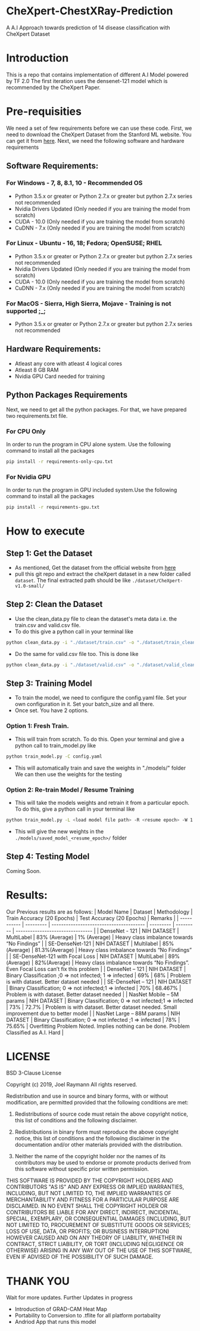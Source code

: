 # CheXpert-ChestXRay-Prediction
A A.I Approach towards prediction of 14 disease classification with CheXpert Dataset

# Introduction
This is a repo that contains implementation of different A.I Model powered by TF 2.0
The first iteration uses the densenet-121 model which is recommended by the CheXpert
Paper. 

# Pre-requisities
We need a set of few requirements before we can use these code. First, we need to download
the CheXpert Dataset from the Stanford ML website. You can get it from [here](https://stanfordmlgroup.github.io/competitions/chexpert/).
Next, we need the following software and hardware requirements
## Software Requirements:
### For Windows - 7, 8, 8.1, 10 - Recommended OS
 - Python 3.5.x or greater or Python 2.7.x or greater but python 2.7.x series not recommended
 - Nvidia Drivers Updated (Only needed if you are training the model from scratch)
 - CUDA - 10.0 (Only needed if you are training the model from scratch)
 - CuDNN - 7.x (Only needed if you are training the model from scratch)

### For Linux - Ubuntu - 16, 18; Fedora; OpenSUSE; RHEL
 - Python 3.5.x or greater or Python 2.7.x or greater but python 2.7.x series not recommended
 - Nvidia Drivers Updated (Only needed if you are training the model from scratch)
 - CUDA - 10.0 (Only needed if you are training the model from scratch)
 - CuDNN - 7.x (Only needed if you are training the model from scratch)

### For MacOS - Sierra, High Sierra, Mojave - Training is not supported ;_;
 - Python 3.5.x or greater or Python 2.7.x or greater but python 2.7.x series not recommended

## Hardware Requirements:
 - Atleast any core with atleast 4 logical cores
 - Atleast 8 GB RAM 
 - Nvidia GPU Card needed for training

## Python Packages Requirements
Next, we need to get all the python packages. For that, we have prepared two requirements.txt file.
### For CPU Only
In order to run the program in CPU alone system. Use the following command to 
install all the packages
```bash
pip install -r requirements-only-cpu.txt
```
### For Nvidia GPU
In order to run the program in GPU included system.Use the following command to 
install all the packages
```bash
pip install -r requirements-gpu.txt
```

# How to execute
## Step 1: Get the Dataset
 - As mentioned, Get the dataset from the official website from [here](https://stanfordmlgroup.github.io/competitions/chexpert/)
 - pull this git repo and extract the cheXpert dataset in a new folder called
 `dataset`. The final extracted path should be like `./dataset/CheXpert-v1.0-small/`

## Step 2: Clean the Dataset
- Use the clean_data.py file to clean the dataset's meta data i.e. the train.csv and
valid.csv file.
- To do this give a python call in your terminal like
```bash
python clean_data.py -i "./dataset/train.csv" -o "./dataset/train_clean.csv" -n 0
```
- Do the same for valid.csv file too. This is done like
```bash
python clean_data.py -i "./dataset/valid.csv" -o "./dataset/valid_clean.csv" -n 0
```

## Step 3: Training Model
- To train the model, we need to configure the config.yaml file. 
Set your own configuration in it. Set your batch_size and all there.
- Once set. You have 2 options.
### Option 1: Fresh Train.
- This will train from scratch. To do this. Open your terminal and give
a python call to train_model.py like
```bash
python train_model.py -C config.yaml
```
- This will automatically train and save the weights in "./models/" folder
We can then use the weights for the testing
### Option 2: Re-train Model / Resume Training
- This will take the models weights and retrain it from a particular epoch.
To do this, give a python call in your terminal like
```bash
python train_model.py -L <load model file path> -R <resume epoch> -W 1 -C <config yaml file path>
```
- This will give the new weights in the ```./models/saved_model_<resume_epoch>/``` folder

## Step 4: Testing Model
Coming Soon.

# Results:
Our Previous results are as follows:
| Model Name |	Dataset	|	Methodology	| Train Accuracy (20 Epochs) | Test Accuracy (20 Epochs) | Remarks |
| ----------- | --------- | --------------------------------------- | --------- | --------- | -------------------------------- |
| DenseNet - 121 | NIH DATASET | MultiLabel | 83% (Average) | 1% (Average) | Heavy class imbalance towards “No Findings” |
| SE-DenseNet-121 | NIH DATASET | Multilabel |	85%(Average) | 81.3%(Average) |	Heavy class imbalance towards “No Findings” |
| SE-DenseNet-121 with Focal Loss |	NIH DATASET	| MultiLabel | 89%(Average) | 82%(Average) | Heavy class imbalance towards “No Findings”. Even Focal Loss can’t fix this problem |
| DenseNet – 121 | NIH DATASET | Binary Classification ;0 => not infected; 1 => infected | 69% | 68% | Problem is with dataset. Better dataset needed |
| SE-DenseNet – 121 | NIH DATASET | Binary Classification; 0 => not infected;1 => infected	| 70% | 68.467% | Problem is with dataset. Better dataset needed |
| NasNet Mobile – 5M params | NIH DATASET | Binary Classification; 0 => not infected;1 => infected	| 73% |	72.7%	| Problem is with dataset. Better dataset needed. Small improvement due to better model |
| NasNet Large – 88M params | NIH DATASET | Binary Classification; 0 => not infected ;1 => infected	| 78%	| 75.65% | Overfitting Problem Noted. Implies nothing can be done. Problem Classified as A.I. Hard |

# LICENSE
BSD 3-Clause License

Copyright (c) 2019, Joel Raymann
All rights reserved.

Redistribution and use in source and binary forms, with or without
modification, are permitted provided that the following conditions are met:

1. Redistributions of source code must retain the above copyright notice, this
   list of conditions and the following disclaimer.

2. Redistributions in binary form must reproduce the above copyright notice,
   this list of conditions and the following disclaimer in the documentation
   and/or other materials provided with the distribution.

3. Neither the name of the copyright holder nor the names of its
   contributors may be used to endorse or promote products derived from
   this software without specific prior written permission.

THIS SOFTWARE IS PROVIDED BY THE COPYRIGHT HOLDERS AND CONTRIBUTORS "AS IS"
AND ANY EXPRESS OR IMPLIED WARRANTIES, INCLUDING, BUT NOT LIMITED TO, THE
IMPLIED WARRANTIES OF MERCHANTABILITY AND FITNESS FOR A PARTICULAR PURPOSE ARE
DISCLAIMED. IN NO EVENT SHALL THE COPYRIGHT HOLDER OR CONTRIBUTORS BE LIABLE
FOR ANY DIRECT, INDIRECT, INCIDENTAL, SPECIAL, EXEMPLARY, OR CONSEQUENTIAL
DAMAGES (INCLUDING, BUT NOT LIMITED TO, PROCUREMENT OF SUBSTITUTE GOODS OR
SERVICES; LOSS OF USE, DATA, OR PROFITS; OR BUSINESS INTERRUPTION) HOWEVER
CAUSED AND ON ANY THEORY OF LIABILITY, WHETHER IN CONTRACT, STRICT LIABILITY,
OR TORT (INCLUDING NEGLIGENCE OR OTHERWISE) ARISING IN ANY WAY OUT OF THE USE
OF THIS SOFTWARE, EVEN IF ADVISED OF THE POSSIBILITY OF SUCH DAMAGE.

# THANK YOU
Wait for more updates. Further Updates in progress
 - Introduction of GRAD-CAM Heat Map 
 - Portability to Conversion to .tflite for all platform portabality
 - Andriod App that runs this model
